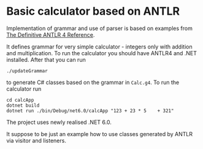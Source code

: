 # Basic calculator based on ANTLR

Implementation of grammar and use of parser is based on examples from
[The Definitive ANTLR 4 Reference](https://pragprog.com/titles/tpantlr2/the-definitive-antlr-4-reference).


It defines grammar for very simple calculator - integers only with addition and
multiplication. To run the calculator you should have ANTLR4 and .NET installed. After that you
can run

```
./updateGrammar
```

to generate C# classes based on the grammar in `Calc.g4`. To run the calculator
run

```
cd calcApp
dotnet build
dotnet run ./bin/Debug/net6.0/calcApp "123 + 23 * 5    + 321"
```

The project uses newly realised .NET 6.0.

It suppose to be just an example how to use classes generated by ANTLR via
visitor and listeners.






